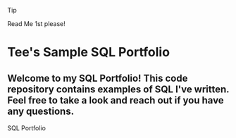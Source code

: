 >[!TIP]
>Read Me 1st please!


# Tee's Sample SQL Portfolio

## Welcome to my SQL Portfolio! This code repository contains examples of SQL I've written. Feel free to take a look and reach out if you have any questions.

SQL Portfolio
